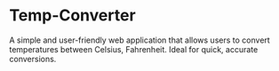 # Temp-Converter
A simple and user-friendly web application that allows users to convert temperatures between Celsius, Fahrenheit. Ideal for quick, accurate conversions.

